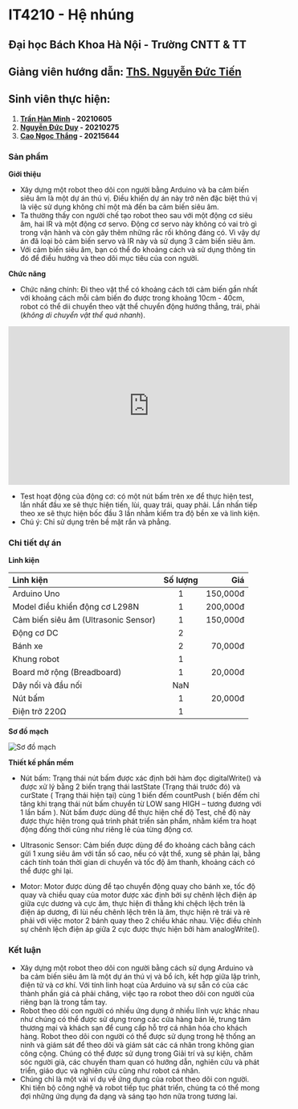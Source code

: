 # IT4210 - Hệ nhúng

## Đại học Bách Khoa Hà Nội - Trường CNTT & TT
## Giảng viên hướng dẫn: [ThS. Nguyễn Đức Tiến](https://soict.hust.edu.vn/ths-nguyen-duc-tien.html)

## Sinh viên thực hiện:
1. **[Trần Hàn Minh](https://github.com/Hanminh) - 20210605**
2. **[Nguyễn Đức Duy](https://github.com/Dxy1307) - 20210275**
3. **[Cao Ngọc Thắng](example.com) - 20215644**

### Sản phẩm
**Giới thiệu** 
- Xây dựng một robot theo dõi con người bằng Arduino và ba cảm biến siêu âm là một dự án thú vị. Điều khiến dự án này trở nên đặc biệt thú vị là việc sử dụng không chỉ một mà đến ba cảm biến siêu âm. 
- Ta thường thấy con người chế tạo robot theo sau với một động cơ siêu âm, hai IR và một động cơ servo. Động cơ servo này không có vai trò gì trong vận hành và còn gây thêm những rắc rối không đáng có. Vì vậy dự án  đã loại bỏ cảm biến servo và IR này và sử dụng 3 cảm biến siêu âm. 
- Với cảm biến siêu âm, bạn có thể đo khoảng cách và sử dụng thông tin đó để điều hướng và theo dõi mục tiêu của con người.

**Chức năng**
- Chức năng chính: Đi theo vật thể có khoảng cách tới cảm biến gần nhất với khoảng cách mỗi cảm biến đo được trong khoảng 10cm - 40cm, robot có thể dii chuyển theo vật thể chuyển động hướng thẳng, trái, phải (*không di chuyển vật thể quá nhanh*).

<iframe width="560" height="315" src="https://www.youtube.com/embed/CPJYGL0XkC4" frameborder="0" allowfullscreen></iframe>

- Test hoạt động của động cơ: có một nút bấm trên xe để thực hiện test, lần nhất đầu xe sẽ thực hiện tiến, lùi, quay trái, quay phải. Lần nhấn tiếp theo xe sẽ thực hiện bốc đầu 3 lần nhằm kiểm tra độ bền xe và linh kiện.
- Chú ý: Chỉ sử dụng trên bề mặt rắn và phẳng.

### Chi tiết dự án

**Linh kiện**

|    Linh kiện     | Số lượng  | Giá       |
|:-----------------|:---------:|----------:|
| Arduino Uno      |    1      | 150,000đ  |
| Model điều khiển động cơ L298N       |    1      | 200,000đ  |
| Cảm biến siêu âm (Ultrasonic Sensor)       |    1      | 150,000đ  |
| Động cơ DC       |    2      |   |
| Bánh xe          |    2      | 70,000đ  |
| Khung robot      |    1      |   |
| Board mở rộng (Breadboard)       |    1      | 20,000đ  |
| Dây nối và đầu nối       |    NaN      |   |
| Nút bấm       |    1      | 20,000đ  |
| Điện trở 220Ω       |    1     |   |


**Sơ đồ mạch**

![Sơ đồ mạch](img/image.png)

**Thiết kế phần mềm**
- Nút bấm: Trạng thái nút bấm được xác định bởi hàm đọc digitalWrite() và được xử lý bằng 2 biến trạng thái lastState (Trạng thái trước đó) và curState ( Trạng thái hiện tại) cùng 1 biến đếm countPush ( biến đếm chỉ tăng khi trạng thái nút bấm chuyển từ LOW sang HIGH – tương đương với 1 lần bấm ). Nút bấm được dùng để thực hiện chế độ Test, chế độ này được thực hiện trong quá trình phát triển sản phẩm, nhằm kiểm tra hoạt động đồng thời cũng như riêng lẻ của từng động cơ.

- Ultrasonic Sensor: Cảm biến được dùng để đo khoảng cách bằng cách gửi 1 xung siêu âm với tần số cao, nếu có vật thể, xung sẽ phản lại, bằng cách tính toán thời gian di chuyển và tốc độ âm thanh, khoảng cách có thể được ghi lại.

- Motor: Motor được dùng để tạo chuyển động quay cho bánh xe, tốc độ quay và chiều quay của motor được xác định bởi sự chênh lệch điện áp giữa cực dương và cực âm, thực hiện đi thẳng khi chệch lệch trên là điện áp dương, đi lùi nếu chênh lệch trên là âm, thực hiện rẽ trái và rẽ phải với việc motor 2 bánh quay theo 2 chiều khác nhau. Việc điều chỉnh sự chênh lệch điện áp giữa 2 cực được thực hiện bởi hàm analogWrite().

### Kết luận
- Xây dựng một robot theo dõi con người bằng cách sử dụng Arduino và ba cảm biến siêu âm là một dự án thú vị và bổ ích, kết hợp giữa lập trình, điện tử và cơ khí. Với tính linh hoạt của Arduino và sự sẵn có của các thành phần giá cả phải chăng, việc tạo ra robot theo dõi con người của riêng bạn là trong tầm tay.
- Robot theo dõi con người có nhiều ứng dụng ở nhiều lĩnh vực khác nhau như chúng có thể được sử dụng trong các cửa hàng bán lẻ, trung tâm thương mại và khách sạn để cung cấp hỗ trợ cá nhân hóa cho khách hàng. Robot theo dõi con người có thể được sử dụng trong hệ thống an ninh và giám sát để theo dõi và giám sát các cá nhân trong không gian công cộng. Chúng có thể được sử dụng trong Giải trí và sự kiện, chăm sóc người già, các chuyến tham quan có hướng dẫn, nghiên cứu và phát triển, giáo dục và nghiên cứu cũng như robot cá nhân.
- Chúng chỉ là một vài ví dụ về ứng dụng của robot theo dõi con người. Khi tiến bộ công nghệ và robot tiếp tục phát triển, chúng ta có thể mong đợi những ứng dụng đa dạng và sáng tạo hơn nữa trong tương lai.
